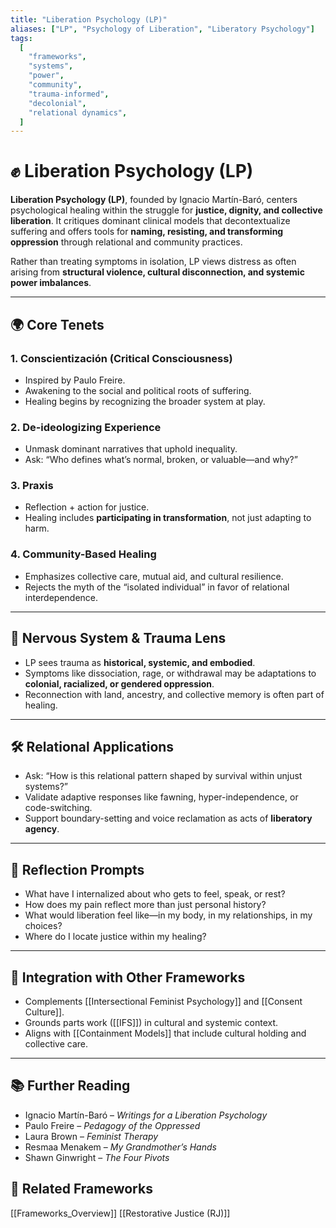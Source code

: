 ```yaml
---
title: "Liberation Psychology (LP)"
aliases: ["LP", "Psychology of Liberation", "Liberatory Psychology"]
tags:
  [
    "frameworks",
    "systems",
    "power",
    "community",
    "trauma-informed",
    "decolonial",
    "relational dynamics",
  ]
---
```


<!-- @format -->

# ✊ Liberation Psychology (LP)

**Liberation Psychology (LP)**, founded by Ignacio Martín-Baró, centers psychological healing within the struggle for **justice, dignity, and collective liberation**. It critiques dominant clinical models that decontextualize suffering and offers tools for **naming, resisting, and transforming oppression** through relational and community practices.

Rather than treating symptoms in isolation, LP views distress as often arising from **structural violence, cultural disconnection, and systemic power imbalances**.

---

## 🌍 Core Tenets

### 1. **Conscientización** (Critical Consciousness)

- Inspired by Paulo Freire.
- Awakening to the social and political roots of suffering.
- Healing begins by recognizing the broader system at play.

### 2. **De-ideologizing Experience**

- Unmask dominant narratives that uphold inequality.
- Ask: “Who defines what’s normal, broken, or valuable—and why?”

### 3. **Praxis**

- Reflection + action for justice.
- Healing includes **participating in transformation**, not just adapting to harm.

### 4. **Community-Based Healing**

- Emphasizes collective care, mutual aid, and cultural resilience.
- Rejects the myth of the “isolated individual” in favor of relational interdependence.

---

## 🧠 Nervous System & Trauma Lens

- LP sees trauma as **historical, systemic, and embodied**.
- Symptoms like dissociation, rage, or withdrawal may be adaptations to **colonial, racialized, or gendered oppression**.
- Reconnection with land, ancestry, and collective memory is often part of healing.

---

## 🛠 Relational Applications

- Ask: “How is this relational pattern shaped by survival within unjust systems?”
- Validate adaptive responses like fawning, hyper-independence, or code-switching.
- Support boundary-setting and voice reclamation as acts of **liberatory agency**.

---

## 💬 Reflection Prompts

- What have I internalized about who gets to feel, speak, or rest?
- How does my pain reflect more than just personal history?
- What would liberation feel like—in my body, in my relationships, in my choices?
- Where do I locate justice within my healing?

---

## 🔄 Integration with Other Frameworks

- Complements [[Intersectional Feminist Psychology]] and [[Consent Culture]].
- Grounds parts work ([[IFS]]) in cultural and systemic context.
- Aligns with [[Containment Models]] that include cultural holding and collective care.

---

## 📚 Further Reading

- Ignacio Martín-Baró – _Writings for a Liberation Psychology_
- Paulo Freire – _Pedagogy of the Oppressed_
- Laura Brown – _Feminist Therapy_
- Resmaa Menakem – _My Grandmother’s Hands_
- Shawn Ginwright – _The Four Pivots_

## 🔗 Related Frameworks

[[Frameworks_Overview]]
[[Restorative Justice (RJ)]]
